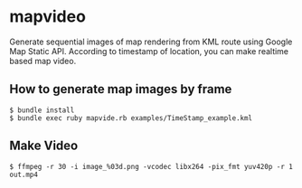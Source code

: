 # mapvideo 

Generate sequential images of map rendering from KML route using Google Map Static API.
According to timestamp of location, you can make realtime based map video.
 
## How to generate map images by frame

```
$ bundle install
$ bundle exec ruby mapvide.rb examples/TimeStamp_example.kml
```


## Make Video

```
$ ffmpeg -r 30 -i image_%03d.png -vcodec libx264 -pix_fmt yuv420p -r 1 out.mp4
```

